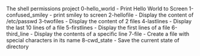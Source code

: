 The shell permissions project
0-hello_world - Print Hello World to Screen
1-confused_smiley - print smiley to screen
2-hellofile - Display the content of /etc/passwd
3-twofiles - Display the content of 2 files
4-lastlines - Display the last 10 lines of a file
5-firstlines - Display the first lines of a file
6-third_line - Display the contents of a specific line
7-file - Create a file with special characters in its name
8-cwd_state - Save the current state of directory
